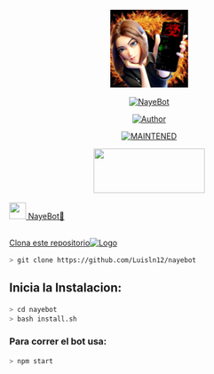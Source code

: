 <p align="center">
<img src="./src/assistant.jpg" width="140" height="140"/>
</p>
<p align="center">
<a href="#"><img title="NayeBot" src="https://img.shields.io/badge/🐬Naye𝑩𝒐𝒕 | 🔥luis🔥 | luis ყ ln🥀-black?colorA=%23ff0000&colorB=%23000000&style=for-the-badge"></a>
</p>
<p align="center">
<a href="https://github.com/Luisln12"><img title="Author" src="https://img.shields.io/badge/author-Luisln12-green?colorA=%00ff00style=for-the-badge&logo=github"></a>
</p>
<p align="center">
<a href="#"><img title="MAINTENED" src="https://img.shields.io/badge/MAINTENED-YES-blue?colorA=%23ff0000&colorB=%230000ff&style=for-the-badge"</a>
</p>
<p align="center">
<img src="https://www.crackingpro.com/uploads/team_VIP.gif" width="200" height="80"/>
</p>
<img src="https://i.imgur.com/n1zo2wL.gif" width="30" height="30"/> NayeBot🐬
</p>
<br />
    Clona este repositorio</h3><img src="https://raw.githubusercontent.com/othneildrew/Best-README-Template/master/images/logo.png" alt="Logo" width="20" height="20">
  </a>

```bash
> git clone https://github.com/Luisln12/nayebot
```

## Inicia la Instalacion:

```bash
> cd nayebot
> bash install.sh
```

### Para correr el bot usa:
```bash
> npm start
```

